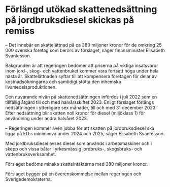 # Förlängd utökad skattenedsättning på jordbruksdiesel skickas på remiss

– Det innebär en skattelättnad på ca 380 miljoner kronor för de omkring 25 000 svenska företag som berörs av förslaget, säger finansminister Elisabeth Svantesson.

Bakgrunden är att regeringen bedömer att priserna på viktiga insatsvaror inom jord-, skog- och vattenbruket kommer vara fortsatt höga under hela nästa år. Skattelättnaden syftar till att kompensera företagen för delar av kostnadsökningarna och samtidigt stötta den inhemska livsmedelsproduktionen.

Den nuvarande nivån på skattenedsättningen infördes i juli 2022 som en tillfällig åtgärd till och med halvårsskiftet 2023. Enligt förslaget förlängs nedsättningen i ytterligare sex månader, till och med 31 december 2023. Efter nedsättning blir skatten noll kronor för diesel (miljöklass 1) för användning under andra halvåret 2023.

– Regeringen kommer även jobba för att skatten på jordbruksdiesel ska ligga på EU:s miniminivå under 2024 och 2025, säger Elisabeth Svantesson.

Med jordbruksdiesel avses diesel som används i arbetsmaskiner och i skepp och vissa båtar i yrkesmässig jordbruks-, skogsbruks- och vattenbruksverksamhet.

Förslaget bedöms minska skatteintäkterna med 380 miljoner kronor.

Förslaget bygger på en överenskommelse mellan regeringen och Sverigedemokraterna.
